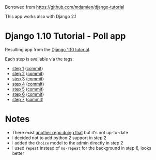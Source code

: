 Borrowed from https://github.com/mdamien/django-tutorial

This app works also with Django 2.1

# Django 1.10 Tutorial - Poll app

Resulting app from the [Django 1.10 tutorial](https://docs.djangoproject.com/en/1.10/intro/tutorial01/).

Each step is available via the tags:

   - [step 1](https://github.com/mdamien/django-tutorial/tree/tutorial01) ([commit](https://github.com/mdamien/django-tutorial/commit/tutorial01))
   - [step 2](https://github.com/mdamien/django-tutorial/tree/tutorial02) ([commit](https://github.com/mdamien/django-tutorial/commit/tutorial02))
   - [step 3](https://github.com/mdamien/django-tutorial/tree/tutorial03) ([commit](https://github.com/mdamien/django-tutorial/commit/tutorial03))
   - [step 4](https://github.com/mdamien/django-tutorial/tree/tutorial04) ([commit](https://github.com/mdamien/django-tutorial/commit/tutorial04))
   - [step 5](https://github.com/mdamien/django-tutorial/tree/tutorial05) ([commit](https://github.com/mdamien/django-tutorial/commit/tutorial05))
   - [step 6](https://github.com/mdamien/django-tutorial/tree/tutorial06) ([commit](https://github.com/mdamien/django-tutorial/commit/tutorial06))
   - [step 7](https://github.com/mdamien/django-tutorial/tree/tutorial07) ([commit](https://github.com/mdamien/django-tutorial/commit/tutorial07))

# Notes

- There exist [another repo doing that](https://github.com/Chive/django-poll-app) but it's not up-to-date
- I decided not to add python 2 support in step 2
- I added the `Choice` model to the admin directly in step 2
- I used `repeat` instead of `no-repeat` for the background in step 6, looks better

